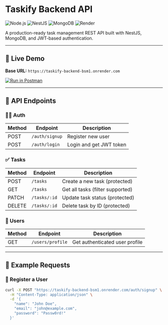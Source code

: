 # Taskify Backend API

![Node.js](https://img.shields.io/badge/Node.js-22.x-green)
![NestJS](https://img.shields.io/badge/NestJS-11-red)
![MongoDB](https://img.shields.io/badge/MongoDB-8.0-green)
![Render](https://img.shields.io/badge/Deployed%20on-Render-46e3b7)

A production-ready task management REST API built with NestJS, MongoDB, and JWT-based authentication.

---

## 🚀 Live Demo

**Base URL:** `https://taskify-backend-bsm1.onrender.com`

[![Run in Postman](https://run.pstmn.io/button.svg)](https://god.gw.postman.com/run-collection/YOUR_COLLECTION_ID)

---

## 🔑 API Endpoints

### 🧑‍💼 Auth

| Method | Endpoint       | Description              |
|--------|----------------|--------------------------|
| POST   | `/auth/signup` | Register new user        |
| POST   | `/auth/login`  | Login and get JWT token  |

### ✅ Tasks

| Method | Endpoint     | Description                        |
|--------|--------------|------------------------------------|
| POST   | `/tasks`     | Create a new task (protected)      |
| GET    | `/tasks`     | Get all tasks (filter supported)   |
| PATCH  | `/tasks/:id` | Update task status (protected)     |
| DELETE | `/tasks/:id` | Delete task by ID (protected)      |

### 👤 Users

| Method | Endpoint        | Description                     |
|--------|------------------|---------------------------------|
| GET    | `/users/profile` | Get authenticated user profile  |

---

## 🔐 Example Requests

### 📌 Register a User

```bash
curl -X POST "https://taskify-backend-bsm1.onrender.com/auth/signup" \
  -H "Content-Type: application/json" \
  -d '{
    "name": "John Doe",
    "email": "john@example.com",
    "password": "Passw0rd!"
  }'

